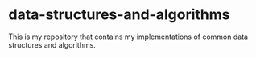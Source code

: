 # data-structures-and-algorithms
This is my repository that contains my implementations of common data structures and algorithms.
